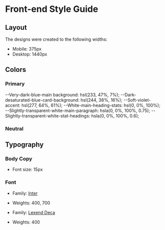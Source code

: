 # Front-end Style Guide

## Layout

The designs were created to the following widths:

- Mobile: 375px
- Desktop: 1440px

## Colors

### Primary

  --Very-dark-blue-main background: hsl(233, 47%, 7%);
  --Dark-desaturated-blue-card-background: hsl(244, 38%, 16%);
  --Soft-violet-accent: hsl(277, 64%, 61%);
  --White-main-heading-stats: hsl(0, 0%, 100%);
  --Slightly-transparent-white-main-paragraph: hsla(0, 0%, 100%, 0.75);
  --Slightly-transparent-white-stat-headings: hsla(0, 0%, 100%, 0.6);
### Neutral



## Typography

### Body Copy

- Font size: 15px

### Font

- Family: [Inter](https://fonts.google.com/specimen/Inter)
- Weights: 400, 700

- Family: [Lexend Deca](https://fonts.google.com/specimen/Lexend+Deca)
- Weights: 400
